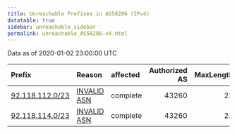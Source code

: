 ```yaml
---
title: Unreachable Prefixes in AS58286 (IPv4)
datatable: true
sidebar: unreachable_sidebar
permalink: unreachable_AS58286-v4.html
---
```


Data as of 2020-01-02 23:00:00 UTC


<div class="datatable-begin"></div>

| Prefix                                                   | Reason                                                                                                 | affected   |   Authorized AS |   MaxLength | Anchor                                         |   unreachable /24s |
|:---------------------------------------------------------|:-------------------------------------------------------------------------------------------------------|:-----------|----------------:|------------:|:-----------------------------------------------|-------------------:|
| [92.118.112.0/23](https://stat.ripe.net/92.118.112.0/23) | [INVALID ASN](https://rpki-validator.ripe.net/announcement-preview?asn=AS58286&prefix=92.118.112.0/23) | complete   |           43260 |          23 | [RIPE](unreachable_RIPE_NCC_RPKI_Root-v4.html) |                  2 |
| [92.118.114.0/23](https://stat.ripe.net/92.118.114.0/23) | [INVALID ASN](https://rpki-validator.ripe.net/announcement-preview?asn=AS58286&prefix=92.118.114.0/23) | complete   |           43260 |          23 | [RIPE](unreachable_RIPE_NCC_RPKI_Root-v4.html) |                  2 |

<div class="datatable-end"></div>
